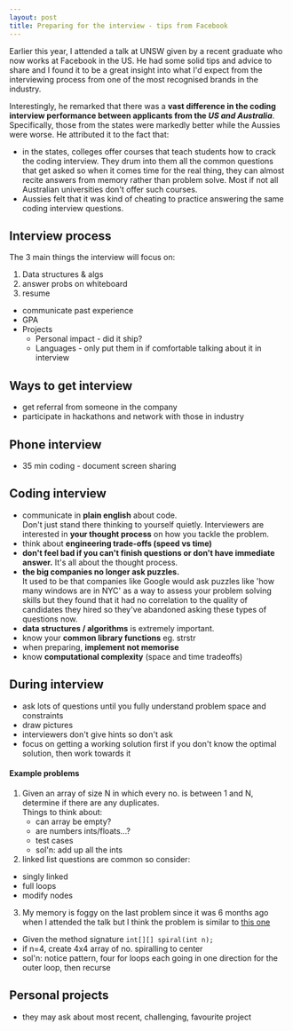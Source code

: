 ```yaml
---
layout: post
title: Preparing for the interview - tips from Facebook
---
```


Earlier this year, I attended a talk at UNSW given by a recent graduate who now works at Facebook in the US.  He had some solid tips and advice to share and I found it to be a great insight into what I'd expect from the interviewing process from one of the most recognised brands in the industry.  

Interestingly, he remarked that there was a **vast difference in the coding interview performance between applicants from the _US and Australia_**.  Specifically, those from the states were markedly better while the Aussies were worse.  He attributed it to the fact that:

- in the states, colleges offer courses that teach students how to crack the coding interview. They drum into them all the common questions that get asked so when it comes time for the real thing, they can almost recite answers from memory rather than problem solve.  Most if not all Australian universities don't offer such courses.
- Aussies felt that it was kind of cheating to practice answering the same coding interview questions.  

## Interview process
The 3 main things the interview will focus on:

1. Data structures & algs
2. answer probs on whiteboard 
3. resume 
- communicate past experience
- GPA
- Projects
  * Personal impact - did it ship?
  * Languages - only put them in if comfortable talking about it in interview

## Ways to get interview
- get referral from someone in the company
- participate in hackathons and network with those in industry

## Phone interview
- 35 min coding - document screen sharing 
	
## Coding interview
- communicate in **plain english** about code.  
  Don't just stand there thinking to yourself quietly.  Interviewers are interested in **your thought process** on how you tackle the problem.
- think about **engineering trade-offs (speed vs time)**
- **don't feel bad if you can't finish questions or don't have immediate answer.**  It's all about the thought process.
- **the big companies no longer ask puzzles.**   
  It used to be that companies like Google would ask puzzles like 'how many windows are in NYC' as a way to assess your problem solving skills but they found that it had no correlation to the quality of candidates they hired so they've abandoned asking these types of questions now.
- **data structures / algorithms** is extremely important. 
- know your **common library functions** eg. strstr
- when preparing, **implement not memorise**
- know **computational complexity** (space and time tradeoffs)

## During interview
- ask lots of questions until you fully understand problem space and constraints
- draw pictures
- interviewers don't give hints so don't ask
- focus on getting a working solution first if you don't know the optimal solution, then work towards it

#### Example problems 
1. Given an array of size N in which every no. is between 1 and N, determine if there are any duplicates.  
   Things to think about:  
   - can array be empty?  
   - are numbers ints/floats...?
   - test cases
   - sol'n: add up all the ints
2. linked list questions are common so consider:
  * singly linked
  * full loops
  * modify nodes
3. My memory is foggy on the last problem since it was 6 months ago when I attended the talk but I think the problem is similar to [this one][1]
  - Given the method signature `int[][] spiral(int n);`
  - if n=4, create 4x4 array of no. spiralling to center
  - sol'n: notice pattern, four for loops each going in one direction for the outer loop, then recurse

## Personal projects
- they may ask about most recent, challenging, favourite project

[1]:http://www.codechef.com/problems/TIC05


